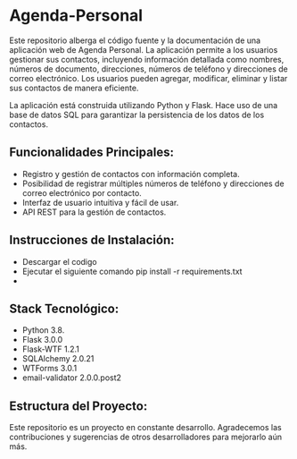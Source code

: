 # Agenda-Personal
Este repositorio alberga el código fuente y la documentación de una aplicación web de Agenda Personal. La aplicación permite a los usuarios gestionar sus contactos, incluyendo información detallada como nombres, números de documento, direcciones, números de teléfono y direcciones de correo electrónico. Los usuarios pueden agregar, modificar, eliminar y listar sus contactos de manera eficiente.

La aplicación está construida utilizando Python y Flask. Hace uso de una base de datos SQL para garantizar la persistencia de los datos de los contactos.

## Funcionalidades Principales:
- Registro y gestión de contactos con información completa.
- Posibilidad de registrar múltiples números de teléfono y direcciones de correo electrónico por contacto.
- Interfaz de usuario intuitiva y fácil de usar.
- API REST para la gestión de contactos.

## Instrucciones de Instalación:
- Descargar el codigo
- Ejecutar el siguiente comando pip install -r requirements.txt
- 

## Stack Tecnológico:
- Python 3.8.
- Flask 3.0.0
- Flask-WTF 1.2.1
- SQLAlchemy 2.0.21
- WTForms 3.0.1
- email-validator 2.0.0.post2

## Estructura del Proyecto:

Este repositorio es un proyecto en constante desarrollo. Agradecemos las contribuciones y sugerencias de otros desarrolladores para mejorarlo aún más.





